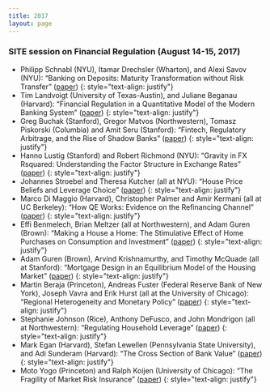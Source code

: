 ```yaml
---
title: 2017
layout: page
---
```


### SITE session on Financial Regulation (August 14-15, 2017)

* Philipp Schnabl (NYU), Itamar Drechsler (Wharton), and Alexi Savov (NYU): “Banking on Deposits: Maturity Transformation without Risk Transfer” ([paper](https://exhibits.stanford.edu/site-archive/catalog/jy440fg7476)) 
{: style="text-align: justify"}
*	Tim Landvoigt (University of Texas-Austin), and Juliane Beganau (Harvard): “Financial Regulation in a Quantitative Model of the Modern Banking System” ([paper](https://exhibits.stanford.edu/site-archive/catalog/mh815rp2486)) 
{: style="text-align: justify"}
*	Greg Buchak (Stanford), Gregor Matvos (Northwestern), Tomasz Piskorski (Columbia) and Amit Seru (Stanford): “Fintech, Regulatory Arbitrage, and the Rise of Shadow Banks” ([paper](https://www.sciencedirect.com/science/article/pii/S0304405X1830237X)) 
{: style="text-align: justify"}
*	Hanno Lustig (Stanford) and Robert Richmond (NYU): “Gravity in FX Rsquared: Understanding the Factor Structure in Exchange Rates” ([paper](https://exhibits.stanford.edu/site-archive/catalog/tp076wn0249)) 
{: style="text-align: justify"}
*	Johannes Stroebel and Theresa Kutcher (all at NYU): “House Price Beliefs and Leverage Choice” ([paper](https://academic.oup.com/restud/article/86/6/2403/5194341))
{: style="text-align: justify"}
*	Marco Di Maggio (Harvard), Christopher Palmer and Amir Kermani (all at UC Berkeley): “How QE Works: Evidence on the Refinancing Channel” ([paper](https://exhibits.stanford.edu/site-archive/catalog/dt167nv1059))
{: style="text-align: justify"}
*	Effi Benmelech, Brian Meltzer (all at Northwestern), and Adam Guren (Brown): “Making a House a Home: The Stimulative Effect of Home Purchases on Consumption and Investment” ([paper](https://exhibits.stanford.edu/site-archive/catalog/bh363mk3899))
{: style="text-align: justify"}
*	Adam Guren (Brown), Arvind Krishnamurthy, and Timothy McQuade (all at Stanford): “Mortgage Design in an Equilibrium Model of the Housing Market” ([paper](https://exhibits.stanford.edu/site-archive/catalog/xr330dr3856))
{: style="text-align: justify"}
*	Martin Beraja (Princeton), Andreas Fuster (Federal Reserve Bank of New York), Joseph Vavra and Erik Hurst (all at the University of Chicago): “Regional Heterogeneity and Monetary Policy” ([paper](https://exhibits.stanford.edu/site-archive/catalog/sb021dh7878))
{: style="text-align: justify"}
*	Stephanie Johnson (Rice), Anthony DeFusco, and John Mondrigon (all at Northwestern): “Regulating Household Leverage” ([paper](https://poseidon01.ssrn.com/delivery.php?ID=727098123007095066088078114121018072052025093049028051091115072078022024070110078018029005000115006016107028022110093021108079019007013060013106124069025025001085075025087028007100089071104086023091069005097003018092084004098094114022125004066075098110&EXT=pdf&INDEX=TRUE))
{: style="text-align: justify"}
*	Mark Egan (Harvard), Stefan Lewellen (Pennsylvania State University), and Adi Sunderam (Harvard): “The Cross Section of Bank Value” ([paper](https://www.nber.org/system/files/working_papers/w23291/w23291.pdf))
{: style="text-align: justify"}
*	Moto Yogo (Princeton) and Ralph Koijen (University of Chicago): “The Fragility of Market Risk Insurance” ([paper](https://www.nber.org/system/files/working_papers/w24182/w24182.pdf))
{: style="text-align: justify"}
